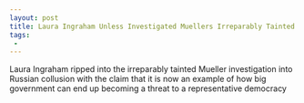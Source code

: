 ```yaml
---
layout: post
title: Laura Ingraham Unless Investigated Muellers Irreparably Tainted Russia Probe Will and Should Collapse
tags:
 -
---
```

Laura Ingraham ripped into the irreparably tainted Mueller investigation into Russian collusion with the claim that it is now an example of how big government can end up becoming a threat to a representative democracy
